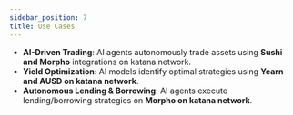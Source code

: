 ```yaml
---
sidebar_position: 7
title: Use Cases
---
```


- **AI-Driven Trading**: AI agents autonomously trade assets using **Sushi and Morpho** integrations on katana network.
- **Yield Optimization**: AI models identify optimal strategies using **Yearn and AUSD on katana network**.
- **Autonomous Lending & Borrowing**: AI agents execute lending/borrowing strategies on **Morpho on katana network**.
